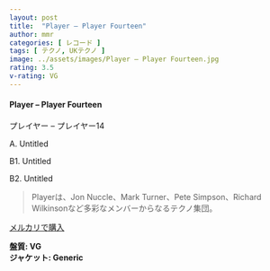 ```yaml
---
layout: post
title:  "Player – Player Fourteen"
author: mmr
categories: [ レコード ]
tags: [ テクノ, UKテクノ ]
image: ../assets/images/Player – Player Fourteen.jpg
rating: 3.5
v-rating: VG
---
```


#### Player – Player Fourteen

プレイヤー – プレイヤー14

A. Untitled

B1. Untitled

B2. Untitled

> Playerは、Jon Nuccle、Mark Turner、Pete Simpson、Richard Wilkinsonなど多彩なメンバーからなるテクノ集団。

[メルカリで購入](https://jp.mercari.com/item/m79339293855)

<div class="mt-4 mb-4 d-flex align-items-center">
<strong class="mr-1">盤質: VG</strong>
</div>
<div class="mt-4 mb-4 d-flex align-items-center">
<strong class="mr-1">ジャケット: Generic</strong>
</div>
